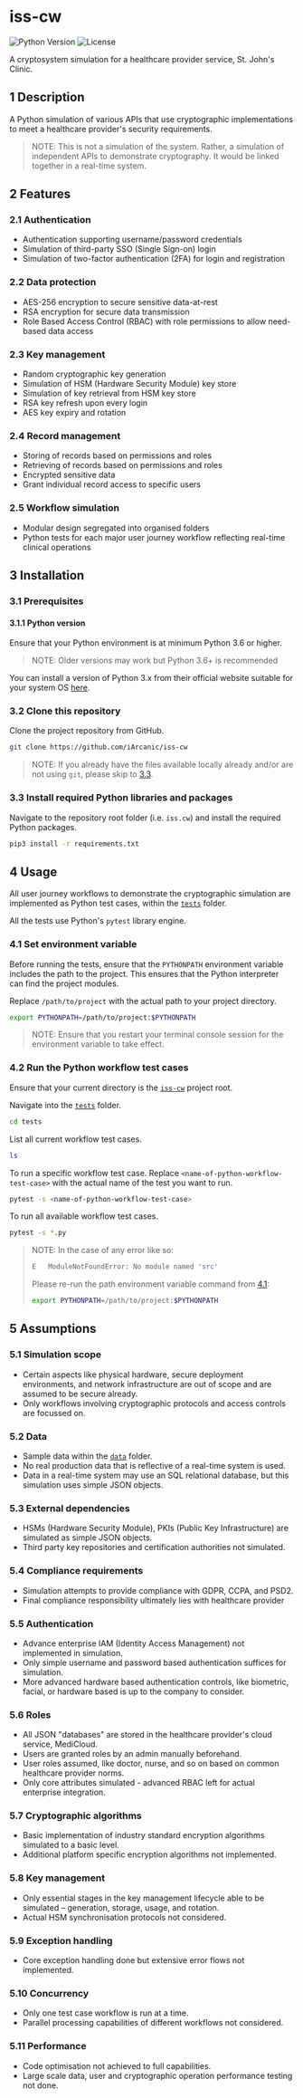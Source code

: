 # iss-cw

![Python Version](https://img.shields.io/badge/Python-3.x-blue.svg)
![License](https://img.shields.io/badge/License-MIT-green.svg)

A cryptosystem simulation for a healthcare provider service, St. John's Clinic.

## 1 Description

A Python simulation of various APIs that use cryptographic implementations to meet a healthcare provider's security requirements.

> NOTE: This is not a simulation of the system. Rather, a simulation of independent APIs to demonstrate cryptography. It would be linked together in a real-time system.

## 2 Features

### 2.1 Authentication

- Authentication supporting username/password credentials
- Simulation of third-party SSO (Single Sign-on) login
- Simulation of two-factor authentication (2FA) for login and registration

### 2.2 Data protection

- AES-256 encryption to secure sensitive data-at-rest
- RSA encryption for secure data transmission
- Role Based Access Control (RBAC) with role permissions to allow need-based data access

### 2.3 Key management

- Random cryptographic key generation 
- Simulation of HSM (Hardware Security Module) key store
- Simulation of key retrieval from HSM key store
- RSA key refresh upon every login
- AES key expiry and rotation

### 2.4 Record management

- Storing of records based on permissions and roles
- Retrieving of records based on permissions and roles
- Encrypted sensitive data
- Grant individual record access to specific users

### 2.5 Workflow simulation

- Modular design segregated into organised folders
- Python tests for each major user journey workflow reflecting real-time clinical operations

## 3 Installation

### 3.1 Prerequisites

#### 3.1.1 Python version

Ensure that your Python environment is at minimum Python 3.6 or higher.

> NOTE: Older versions may work but Python 3.6+ is recommended

You can install a version of Python 3.x from their official website suitable for your system OS [here](https://www.python.org/downloads/).

### 3.2 Clone this repository

Clone the project repository from GitHub.

```bash
git clone https://github.com/iArcanic/iss-cw
```

> NOTE: If you already have the files available locally already and/or are not using `git`, please skip to [3.3](#33-install-required-python-libraries-and-packages).

### 3.3 Install required Python libraries and packages

Navigate to the repository root folder (i.e. `iss.cw`) and install the required Python packages.

```bash
pip3 install -r requirements.txt
```

## 4 Usage

All user journey workflows to demonstrate the cryptographic simulation are implemented as Python test cases, within the [`tests`](https://github.com/iArcanic/iss-cw/tree/main/tests) folder.

All the tests use Python's `pytest` library engine.

### 4.1 Set environment variable

Before running the tests, ensure that the `PYTHONPATH` environment variable includes the path to the project. This ensures that the Python interpreter can find the project modules.

Replace `/path/to/project` with the actual path to your project directory.

```bash
export PYTHONPATH=/path/to/project:$PYTHONPATH
```

> NOTE: Ensure that you restart your terminal console session for the environment variable to take effect.

### 4.2 Run the Python workflow test cases

Ensure that your current directory is the [`iss-cw`](https://github.com/iArcanic/iss-cw/tree/main) project root.

Navigate into the [`tests`](https://github.com/iArcanic/iss-cw/tree/main/tests) folder.

```bash
cd tests
```

List all current workflow test cases.

```bash
ls
```

To run a specific workflow test case. Replace `<name-of-python-workflow-test-case>` with the actual name of the test you want to run.

```bash
pytest -s <name-of-python-workflow-test-case>
```

To run all available workflow test cases.

```bash
pytest -s *.py
```

> NOTE: In the case of any error like so:
> ```bash
> E   ModuleNotFoundError: No module named 'src'
> ```
> Please re-run the path environment variable command from [4.1](#41-set-environment-variable):
> ```bash
> export PYTHONPATH=/path/to/project:$PYTHONPATH
> ```

## 5 Assumptions

### 5.1 Simulation scope

- Certain aspects like physical hardware, secure deployment environments, and network infrastructure are out of scope and are assumed to be secure already.
- Only workflows involving cryptographic protocols and access controls are focussed on.

### 5.2 Data

- Sample data within the [`data`](https://github.com/iArcanic/iss-cw/tree/main/data) folder.
- No real production data that is reflective of a real-time system is used.
- Data in a real-time system may use an SQL relational database, but this simulation uses simple JSON objects.

### 5.3 External dependencies

- HSMs (Hardware Security Module), PKIs (Public Key Infrastructure) are simulated as simple JSON objects.
- Third party key repositories and certification authorities not simulated.

### 5.4 Compliance requirements

- Simulation attempts to provide compliance with GDPR, CCPA, and PSD2.
- Final compliance responsibility ultimately lies with healthcare provider

### 5.5 Authentication

- Advance enterprise IAM (Identity Access Management) not implemented in simulation.
- Only simple username and password based authentication suffices for simulation.
- More advanced hardware based authentication controls, like biometric, facial, or hardware based is up to the company to consider.

### 5.6 Roles

- All JSON "databases" are stored in the healthcare provider's cloud service, MediCloud.
- Users are granted roles by an admin manually beforehand.
- User roles assumed, like doctor, nurse, and so on based on common healthcare provider norms.
- Only core attributes simulated - advanced RBAC left for actual enterprise integration.

### 5.7 Cryptographic algorithms

- Basic implementation of industry standard encryption algorithms simulated to a basic level.
- Additional platform specific encryption algorithms not implemented.

### 5.8 Key management

- Only essential stages in the key management lifecycle able to be simulated – generation, storage, usage, and rotation.
- Actual HSM synchronisation protocols not considered.

### 5.9 Exception handling

- Core exception handling done but extensive error flows not implemented.

### 5.10 Concurrency

- Only one test case workflow is run at a time.
- Parallel processing capabilities of different workflows not considered.

### 5.11 Performance

- Code optimisation not achieved to full capabilities.
- Large scale data, user and cryptographic operation performance testing not done.
